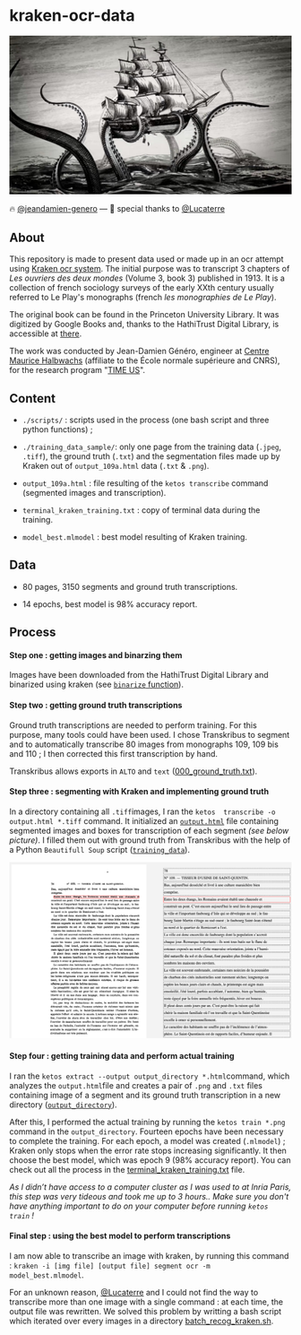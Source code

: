 # kraken-ocr-data

![kraken-alfred-tennyson](kraken-alfred-tennyson.jpg)

:fire: [@jeandamien-genero](https://github.com/jeandamien-genero/) — :fire_engine: special thanks to [@Lucaterre](https://github.com/Lucaterre)

## About

This repository is made to present data used or made up in an ocr attempt using [Kraken ocr system](http://kraken.re/). The initial purpose was to transcript 3 chapters of *Les ouvriers des deux mondes* (Volume 3, book 3) published in 1913. It is a collection of french sociology surveys of the early XXth century usually referred to Le Play's monographs (french *les  monographies de Le Play*).

The original book can be found in the Princeton University Library. It was digitized by Google Books and, thanks to the HathiTrust Digital Library, is accessible at [there](https://babel.hathitrust.org/cgi/pt?id=njp.32101064529215).

The work was conducted by Jean-Damien Généro, engineer at [Centre Maurice Halbwachs](https://www.cmh.ens.fr/) (affiliate to the École normale supérieure and CNRS), for the research program "[TIME US](https://timeus.hypotheses.org/)".

## Content

* `./scripts/` : scripts used in the process (one bash script and three python functions) ;

* `./training_data_sample/`: only one page from the training data (`.jpeg`, `.tiff`), the ground truth (`.txt`) and the segmentation files made up by Kraken out of `output_109a.html` data (`.txt` & `.png`).

* `output_109a.html` : file resulting of the `ketos transcribe` command (segmented images and transcription).

* `terminal_kraken_training.txt` : copy of terminal data during the training.

* `model_best.mlmodel` : best model resulting of Kraken training.

## Data

* 80 pages, 3150 segments and ground truth transcriptions.

* 14 epochs, best model is 98% accuracy report.

## Process

#### Step one : getting images and binarzing them

Images have been downloaded from the HathiTrust Digital Library and binarized using kraken (see [`binarize` function](https://github.com/jeandamien-genero/kraken-ocr-data/blob/a5e109407e1a36686e5384c68ab1a0f19711ad55/scripts/process_scripts.py#L16)).

#### Step two : getting ground truth transcriptions

Ground truth transcriptions are needed to perform training. For this purpose, many tools could have been used. I chose Transkribus to segment and to automatically transcribe 80 images from monographs 109, 109 bis and 110 ; I then corrected this first transcription by hand.

Transkribus allows exports in `ALTO` and `text` ([000_ground_truth.txt](https://github.com/jeandamien-genero/kraken-ocr-data/blob/main/training_data_sample/000_ground_truth.txt)).

#### Step three : segmenting with Kraken and implementing ground truth

In a directory containing all `.tiff`images, I ran the `ketos  transcribe -o output.html *.tiff` command. It initialized an [`output.html`](https://github.com/jeandamien-genero/kraken-ocr-data/blob/main/output_109a.html) file containing segmented images and boxes for transcription of each segment *(see below picture)*. I filled them out with ground truth from Transkribus with the help of a Python `Beautifull Soup` script ([`training_data`](https://github.com/jeandamien-genero/kraken-ocr-data/blob/a5e109407e1a36686e5384c68ab1a0f19711ad55/scripts/process_scripts.py#L45)).

![sreen_output_html](sreen_output_html.png)

#### Step four : getting training data and perform actual training

I ran the `ketos extract --output output_directory *.html`command, which analyzes the `output.html`file and creates a pair of `.png` and `.txt` files containing image of a segment and its ground truth transcription in a new directory ([`output_directory`](https://github.com/jeandamien-genero/kraken-ocr-data/tree/main/training_data_sample)).

After this, I performed the actual training by running the `ketos train *.png` command in the `output_directory`. Fourteen epochs have been necessary to complete the training. For each epoch, a model was created (`.mlmodel`) ; Kraken only stops when the error rate stops increasing significantly. It then choose the best model, which was epoch 9 (98% accuracy report). You can check out all the process in the [terminal_kraken_training.txt](https://github.com/jeandamien-genero/kraken-ocr-data/blob/main/terminal_kraken_training.txt) file.

*As I didn’t have access to a computer cluster as I was used to at Inria Paris, this step was very tideous and took me up to 3 hours.. Make sure you don't have anything important to do on your computer before running `ketos train` !*

#### Final step : using the best model to perform transcriptions

I am now able to transcribe an image with kraken, by running this command : `kraken -i [img file] [output file] segment ocr -m 
model_best.mlmodel`.

For an unknown reason, [@Lucaterre](https://github.com/Lucaterre) and I could not find the way to transcribe more than one image with a single command : at each time, the output file was rewritten. We solved this problem by writting a bash script which  iterated over every images in a directory [batch_recog_kraken.sh](https://github.com/jeandamien-genero/kraken-ocr-data/blob/main/scripts/batch_recog_kraken.sh).
